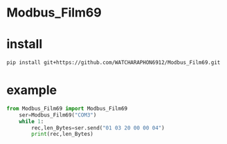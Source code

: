 # Modbus_Film69

# install  
```sh
pip install git+https://github.com/WATCHARAPHON6912/Modbus_Film69.git
```
# example
```python
from Modbus_Film69 import Modbus_Film69
    ser=Modbus_Film69("COM3")
    while 1:
        rec,len_Bytes=ser.send("01 03 20 00 00 04")
        print(rec,len_Bytes)
```
